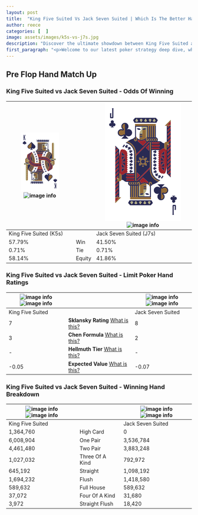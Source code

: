 ```yaml
---
layout: post
title:  "King Five Suited Vs Jack Seven Suited | Which Is The Better Hand In Poker? A Complete Guide"
author: reece
categories: [  ]
image: assets/images/k5s-vs-j7s.jpg
description: "Discover the ultimate showdown between King Five Suited and Jack Seven Suited in poker! Uncover the odds, strategies, and scenarios where one hand triumphs over the other. Get ready to up your poker game with this thrilling analysis."
first_paragraph: "<p>Welcome to our latest poker strategy deep dive, where we're pitting two distinct hands against each other in a high-stakes showdown: King Five Suited vs Jack Seven Suited.</p><p>In the dynamic world of poker, every decision counts, and knowing which hand holds the upper hand is key to your success at the table.</p><p>In this article, we'll dissect these two hands, explore the scenarios where one dominates the other, and equip you with the knowledge to make strategic choices that can tip the odds in your favor.</p><p>Get ready to unravel the intriguing dynamics of these poker hands and elevate your game to new heights.</p>"
---
```




[comment]: # (sp0)

## Pre Flop Hand Match Up

<div class="table hand-ratings" markdown="1"> 



### King Five Suited vs Jack Seven Suited - Odds Of Winning


    
| ![image info](assets/images/hand1/k.png) ![image info](assets/images/hand1/5s.png) |  | ![image info](assets/images/hand2/j.png) ![image info](assets/images/hand2/7s.png) |
| -------- | -------- | -------- |
| King Five Suited (K5s) |  | Jack Seven Suited (J7s) |
| 57.79% | Win | 41.50% |
| 0.71% | Tie | 0.71% |
| 58.14% | Equity | 41.86% |




[comment]: # (sp1)



### King Five Suited vs Jack Seven Suited - Limit Poker Hand Ratings


    
| ![image info](https://www.riverpairs.com/assets/images/hand1/k.png) ![image info](https://www.riverpairs.com/assets/images/hand1/5s.png) |  | ![image info](https://www.riverpairs.com/assets/images/hand2/j.png) ![image info](https://www.riverpairs.com/assets/images/hand2/7s.png) |
| -------- | -------- | -------- |
| King Five Suited |  | Jack Seven Suited |
| 7 | **Sklansky Rating** [What is this?](/sklansky-rating-explained) | 8 |
| 3 | **Chen Formula** [What is this?](/chen-formula-explained) | 2 |
| - | **Hellmuth Tier** [What is this?](/Hellmuth-tier-explained) | - |
| -0.05 | **Expected Value** [What is this?](/expected-value-explained) | -0.07 |




[comment]: # (sp2)



### King Five Suited vs Jack Seven Suited - Winning Hand Breakdown


    
| ![image info](https://www.riverpairs.com/assets/images/hand1/k.png) ![image info](https://www.riverpairs.com/assets/images/hand1/5s.png) |  | ![image info](https://www.riverpairs.com/assets/images/hand2/j.png) ![image info](https://www.riverpairs.com/assets/images/hand2/7s.png) |
| -------- | -------- | -------- |
| King Five Suited |  | Jack Seven Suited |
| 1,364,760 | High Card | 0 |
| 6,008,904 | One Pair | 3,536,784 |
| 4,461,480 | Two Pair | 3,883,248 |
| 1,027,032 | Three Of A Kind | 792,972 |
| 645,192 | Straight | 1,098,192 |
| 1,694,232 | Flush | 1,418,580 |
| 589,632 | Full House | 589,632 |
| 37,072 | Four Of A Kind | 31,680 |
| 3,972 | Straight Flush | 18,420 |




[comment]: # (sp3)



</div>

[comment]: # (sp4)



[comment]: # (sp5)

